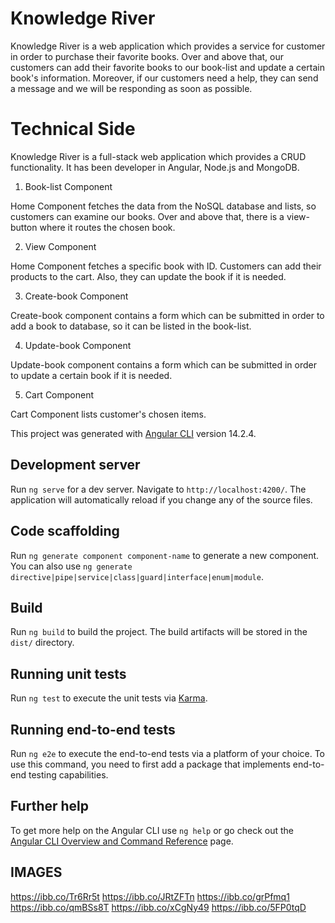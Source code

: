 # Knowledge River

Knowledge River is a web application which provides a service for customer in order to purchase their favorite books. Over and above that, our customers can add their favorite books to our book-list and update a certain book's information. Moreover, if our customers need a help, they can send a message and we will be responding as soon as possible.

# Technical Side

Knowledge River is a full-stack web application which provides a CRUD functionality. It has been developer in Angular, Node.js and MongoDB.

1. Book-list Component

Home Component fetches the data from the NoSQL database and lists, so customers can examine our books. Over and above that, there is a view-button where it routes the chosen book.

2. View Component

Home Component fetches a specific book with ID. Customers can add their products to the cart. Also, they can update the book if it is needed.

3. Create-book Component

Create-book component contains a form which can be submitted in order to add a book to database, so it can be listed in the book-list.

4. Update-book Component

Update-book component contains a form which can be submitted in order to update a certain book if it is needed.

5. Cart Component

Cart Component lists customer's chosen items.

This project was generated with [Angular CLI](https://github.com/angular/angular-cli) version 14.2.4.

## Development server

Run `ng serve` for a dev server. Navigate to `http://localhost:4200/`. The application will automatically reload if you change any of the source files.

## Code scaffolding

Run `ng generate component component-name` to generate a new component. You can also use `ng generate directive|pipe|service|class|guard|interface|enum|module`.

## Build

Run `ng build` to build the project. The build artifacts will be stored in the `dist/` directory.

## Running unit tests

Run `ng test` to execute the unit tests via [Karma](https://karma-runner.github.io).

## Running end-to-end tests

Run `ng e2e` to execute the end-to-end tests via a platform of your choice. To use this command, you need to first add a package that implements end-to-end testing capabilities.

## Further help

To get more help on the Angular CLI use `ng help` or go check out the [Angular CLI Overview and Command Reference](https://angular.io/cli) page.

## IMAGES

https://ibb.co/Tr6Rr5t
https://ibb.co/JRtZFTn
https://ibb.co/grPfmq1
https://ibb.co/qmBSs8T
https://ibb.co/xCgNy49
https://ibb.co/5FP0tqD
